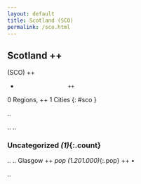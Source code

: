 ```yaml
---
layout: default
title: Scotland (SCO)
permalink: /sco.html
---
```



## Scotland   ++
(SCO)  ++
-                     ++
0 Regions, ++
1 Cities
{: #sco }

.. 




.. 
.. 


### Uncategorized _(1)_{:.count}


..
..
Glasgow  ++
 _pop (1.201.000)_{:.pop} ++
•




.. 
 

